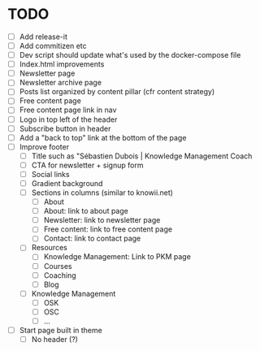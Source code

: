 # TODO
- [ ] Add release-it
- [ ] Add commitizen etc
- [ ] Dev script should update what's used by the docker-compose file
- [ ] Index.html improvements
- [ ] Newsletter page
- [ ] Newsletter archive page
- [ ] Posts list organized by content pillar (cfr content strategy)
- [ ] Free content page
- [ ] Free content page link in nav
- [ ] Logo in top left of the header
- [ ] Subscribe button in header
- [ ] Add a "back to top" link at the bottom of the page
- [ ] Improve footer
    - [ ] Title such as "Sébastien Dubois | Knowledge Management Coach
    - [ ] CTA for newsletter + signup form
    - [ ] Social links
    - [ ] Gradient background
    - [ ] Sections in columns (similar to knowii.net)
        - [ ] About
        - [ ] About: link to about page
        - [ ] Newsletter: link to newsletter page
        - [ ] Free content: link to free content page
        - [ ] Contact: link to contact page
    - [ ] Resources
        - [ ] Knowledge Management: Link to PKM page
        - [ ] Courses
        - [ ] Coaching
        - [ ] Blog
    - [ ] Knowledge Management
        - [ ] OSK
        - [ ] OSC
        - [ ] ...
- [ ] Start page built in theme
    - [ ] No header (?)
